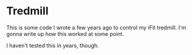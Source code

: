 # Tredmill

This is some code I wrote a few years ago to control my iFit tredmill.  I'm gonna write up how this worked at some point.

I haven't tested this in years, though.
